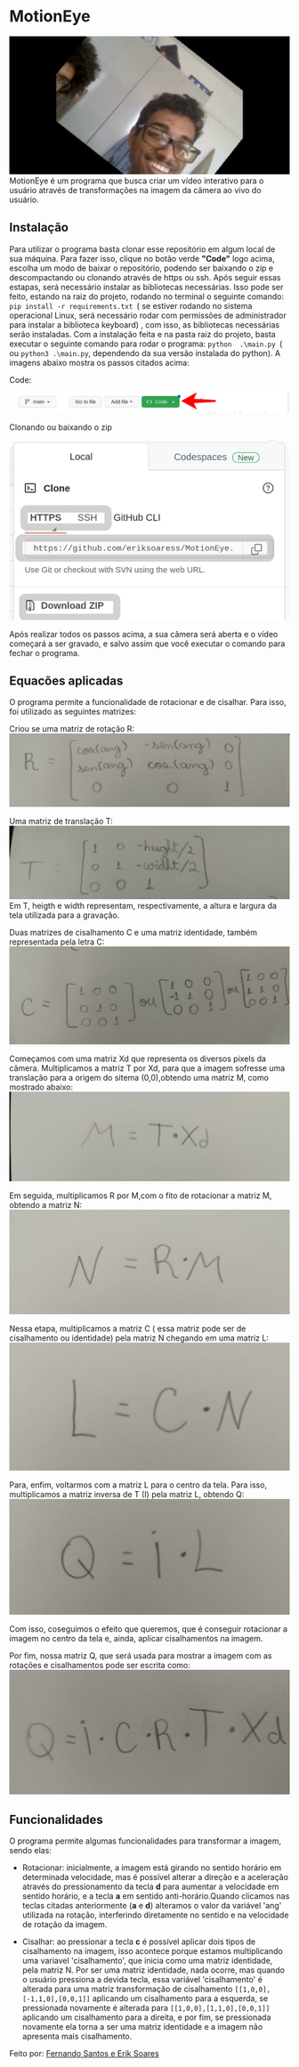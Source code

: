 # MotionEye
<img src= "https://github.com/eriksoaress/MotionEye/blob/main/EyeMotion.jpeg">
MotionEye é um programa que busca criar um vídeo interativo para o usuário através de transformações na imagem da câmera ao vivo do usuário.

## Instalação
Para utilizar o programa basta clonar esse repositório em algum local de sua máquina. Para fazer isso, clique no botão verde **"Code"** logo acima, escolha um modo de baixar o repositório, podendo ser baixando o zip e descompactando ou clonando através de https ou ssh. Após seguir essas estapas, será necessário instalar as bibliotecas necessárias. Isso pode ser feito, estando na raiz do projeto, rodando no terminal o seguinte comando:  `pip install -r requirements.txt `( se estiver rodando no sistema operacional Linux, será necessário rodar com permissões de administrador para instalar a biblioteca keyboard) , com isso, as bibliotecas necessárias serão instaladas. Com a instalação feita e na pasta raiz do projeto, basta executar o seguinte comando para rodar o programa: `python  .\main.py `( ou `python3 .\main.py`, dependendo da sua versão instalada do python). A imagens abaixo mostra os passos citados acima:
<p>Code:</p>
<img src= "https://github.com/eriksoaress/MotionEye/blob/main/code.jpeg">
<p>Clonando ou baixando o zip</p>
<img src= "https://github.com/eriksoaress/MotionEye/blob/main/clone.jpeg">



Após realizar todos os passos acima, a sua câmera será aberta e o vídeo começará a ser gravado, e salvo assim que você executar o comando para fechar o programa.

## Equacões aplicadas 
O programa permite a funcionalidade de rotacionar e de cisalhar. Para isso, foi utilizado as seguintes matrizes:

Criou se uma matriz de rotação R:
<img src= "https://github.com/eriksoaress/MotionEye/blob/main/rotacao.jpeg">

Uma matriz de translação T:
<img src= "https://github.com/eriksoaress/MotionEye/blob/main/translacao.jpeg">
Em T, heigth e width representam, respectivamente, a altura e largura da tela utilizada para a gravação.

Duas matrizes de cisalhamento  C e uma matriz identidade, também representada pela letra C:
<img src= "https://github.com/eriksoaress/MotionEye/blob/main/cisalhar.jpeg">


Começamos com uma matriz Xd que representa  os diversos pixels da câmera. Multiplicamos a matriz  T por Xd, para que a imagem sofresse uma translação para a origem do sitema (0,0),obtendo uma matriz M, como mostrado abaixo:
<img src= "https://github.com/eriksoaress/MotionEye/blob/main/matrizXd.jpeg">


Em seguida, multiplicamos R por M,com o fito de rotacionar a matriz M, obtendo a matriz N:
<img src= "https://github.com/eriksoaress/MotionEye/blob/main/matrizN.jpeg">


Nessa etapa, multiplicamos a matriz  C ( essa matriz pode ser de cisalhamento ou identidade) pela matriz N chegando em uma matriz L:
<img src= "https://github.com/eriksoaress/MotionEye/blob/main/matrizL.jpeg">


Para, enfim, voltarmos com a matriz L para o centro da tela. Para isso, multiplicamos a matriz inversa de T (I) pela matriz L, obtendo Q:
<img src= "https://github.com/eriksoaress/MotionEye/blob/main/matrizQ.jpeg">


Com isso, coseguimos o efeito que queremos, que é conseguir rotacionar a imagem no centro da tela e, ainda, aplicar cisalhamentos na imagem.

Por fim, nossa matriz Q, que será usada para mostrar a imagem com as rotações e cisalhamentos pode ser escrita como:
<img src= "https://github.com/eriksoaress/MotionEye/blob/main/multiplicacoes%20totais.jpeg">


## Funcionalidades 


O programa permite algumas funcionalidades para transformar a imagem, sendo elas:


- Rotacionar: inicialmente, a imagem está girando no sentido horário em determinada velocidade, mas é possível alterar a direção e a aceleração através do pressionamento da tecla **d** para aumentar a velocidade em sentido horário, e a tecla **a** em sentido anti-horário.Quando clicamos nas teclas citadas anteriormente (**a** e **d**) alteramos o valor da variável 'ang' utilizada na rotação, interferindo diretamente no sentido e na velocidade de rotação da imagem.

- Cisalhar: ao pressionar a tecla **c** é possível aplicar dois tipos de cisalhamento na imagem, isso acontece porque estamos multiplicando uma variavel 'cisalhamento', que inicia como uma matriz identidade, pela matriz N. Por ser uma matriz identidade, nada ocorre, mas quando o usuário pressiona a devida tecla, essa variável 'cisalhamento' é alterada para uma matriz transformação de cisalhamento `[[1,0,0],[-1,1,0],[0,0,1]]` aplicando um cisalhamento para a esquerda, se pressionada novamente é alterada para `[[1,0,0],[1,1,0],[0,0,1]]` aplicando um cisalhamento para a direita, e por fim, se pressionada novamente ela torna a ser uma matriz identidade e a imagem não apresenta mais cisalhamento.




Feito por: <a href= "https://github.com/fernandovs4"> Fernando Santos e <a href = "https://github.com/eriksoaress"> Erik Soares<a>


